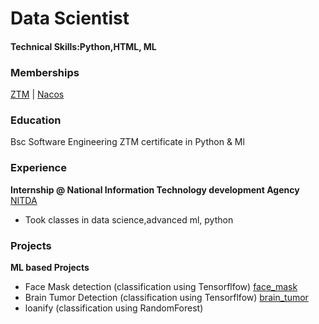# Data Scientist
#### Technical Skills:Python,HTML, ML 

### Memberships
[ZTM](/ztm.jpeg) | [Nacos](/naccos.jpg)

### Education
Bsc Software Engineering
ZTM certificate in Python & Ml

### Experience
**Internship @ National Information Technology development Agency**
[NITDA](/nitda.jpeg)
- Took classes in data science,advanced ml, python 

### Projects
**ML based Projects**
- Face Mask detection (classification using Tensorflfow)
  [face_mask](/mask.jpeg)
- Brain Tumor Detection (classification using Tensorflfow)
  [brain_tumor](/brain_tumor.jpeg)
- loanify (classification using RandomForest)
